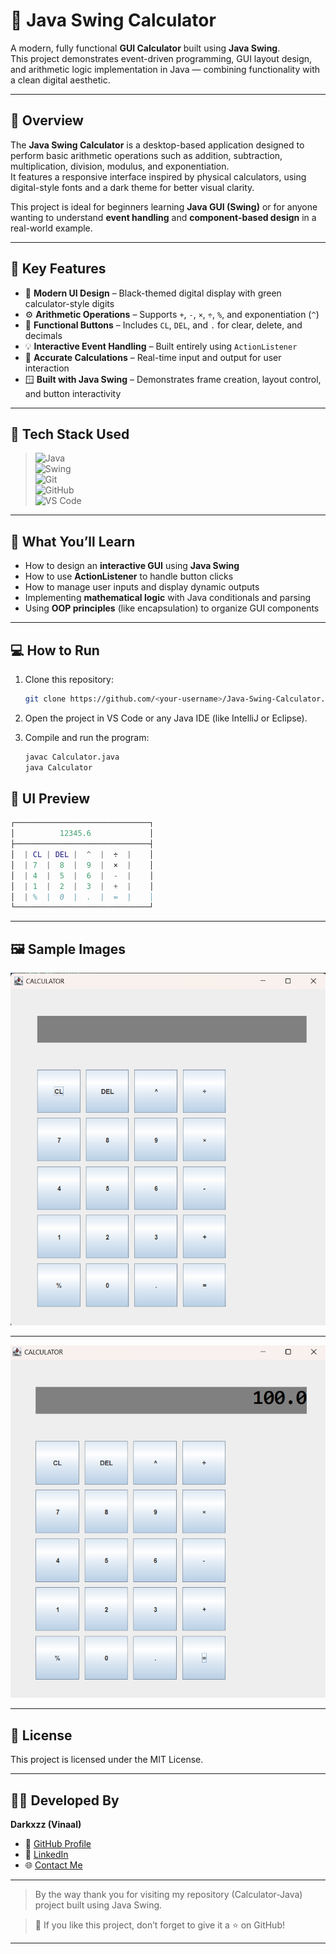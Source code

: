# 🧮 Java Swing Calculator

A modern, fully functional **GUI Calculator** built using **Java Swing**.  
This project demonstrates event-driven programming, GUI layout design, and arithmetic logic implementation in Java — combining functionality with a clean digital aesthetic.

---

## 🚀 Overview

The **Java Swing Calculator** is a desktop-based application designed to perform basic arithmetic operations such as addition, subtraction, multiplication, division, modulus, and exponentiation.  
It features a responsive interface inspired by physical calculators, using digital-style fonts and a dark theme for better visual clarity.

This project is ideal for beginners learning **Java GUI (Swing)** or for anyone wanting to understand **event handling** and **component-based design** in a real-world example.

---

## 🧰 Key Features

- 🎨 **Modern UI Design** – Black-themed digital display with green calculator-style digits  
- ⚙️ **Arithmetic Operations** – Supports `+`, `-`, `×`, `÷`, `%`, and exponentiation (`^`)  
- 🔢 **Functional Buttons** – Includes `CL`, `DEL`, and `.` for clear, delete, and decimals  
- 💡 **Interactive Event Handling** – Built entirely using `ActionListener`  
- 🧮 **Accurate Calculations** – Real-time input and output for user interaction  
- 🪟 **Built with Java Swing** – Demonstrates frame creation, layout control, and button interactivity

---

## 🧩 Tech Stack Used

> ![Java](https://img.shields.io/badge/java-%23ED8B00.svg?style=for-the-badge&logo=openjdk&logoColor=white)  
> ![Swing](https://img.shields.io/badge/Swing-%23F89820.svg?style=for-the-badge&logo=java&logoColor=white)  
> ![Git](https://img.shields.io/badge/git-%23F05033.svg?style=for-the-badge&logo=git&logoColor=white)  
> ![GitHub](https://img.shields.io/badge/github-%23121011.svg?style=for-the-badge&logo=github&logoColor=white)  
> ![VS Code](https://img.shields.io/badge/VS%20Code-%23007ACC.svg?style=for-the-badge&logo=visual-studio-code&logoColor=white)  

---

## 🧠 What You’ll Learn

- How to design an **interactive GUI** using **Java Swing**  
- How to use **ActionListener** to handle button clicks  
- How to manage user inputs and display dynamic outputs  
- Implementing **mathematical logic** with Java conditionals and parsing  
- Using **OOP principles** (like encapsulation) to organize GUI components

---

## 💻 How to Run

1. Clone this repository:
   ```bash
   git clone https://github.com/<your-username>/Java-Swing-Calculator.git
   ```
2. Open the project in VS Code or any Java IDE (like IntelliJ or Eclipse).

3. Compile and run the program:
   ```bash
   javac Calculator.java
   java Calculator
   ```

## 🎨 UI Preview
```matlab
┌──────────────────────────────┐
│          12345.6             │
├──────────────────────────────┤
│  | CL | DEL |  ^  |  ÷  |    │
│  | 7  |  8  |  9  |  ×  |    │
│  | 4  |  5  |  6  |  -  |    │
│  | 1  |  2  |  3  |  +  |    │
│  | %  |  0  |  .  |  =  |    │
└──────────────────────────────┘
```

---

## 🖼️ Sample Images

![](https://github.com/Dark-Vinaal/Calculator-Java/blob/main/Assets/Calculator%20Java-Swing.png)

---

![](https://github.com/Dark-Vinaal/Calculator-Java/blob/main/Assets/Example.png)

---

## 📘 License

This project is licensed under the MIT License.

---

## 👨‍💻 Developed By  

**Darkxzz (Vinaal)**  
- 🚀 [GitHub Profile](https://github.com/Dark-Vinaal)  
- 🔗 [LinkedIn](https://www.linkedin.com/in/vinaal/)  
- 🌐 [Contact Me](https://linktr.ee/Darkxzz999)

---

>By the way thank you for visiting my repository (Calculator-Java) project built using Java Swing.

>🌟 If you like this project, don’t forget to give it a ⭐ on GitHub!

---
